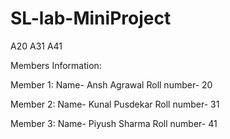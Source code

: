 # SL-lab-MiniProject
A20 A31 A41

Members Information: 

Member 1: 
Name- Ansh Agrawal
Roll number- 20


Member 2: 
Name- Kunal Pusdekar
Roll number- 31


Member 3: 
Name- Piyush Sharma 
Roll number- 41
